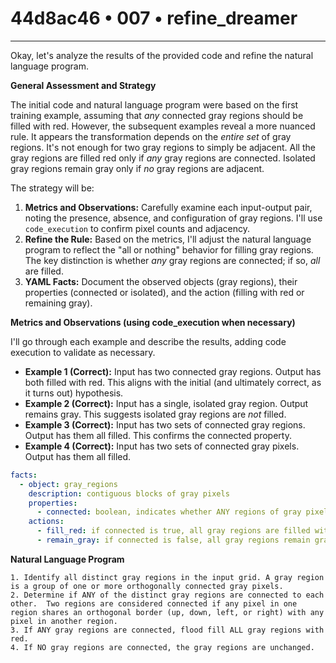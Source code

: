 # 44d8ac46 • 007 • refine_dreamer

---
Okay, let's analyze the results of the provided code and refine the natural language program.

**General Assessment and Strategy**

The initial code and natural language program were based on the first training example, assuming that *any* connected gray regions should be filled with red. However, the subsequent examples reveal a more nuanced rule. It appears the transformation depends on the *entire set* of gray regions. It's not enough for two gray regions to simply be adjacent. All the gray regions are filled red only if *any* gray regions are connected. Isolated gray regions remain gray only if *no* gray regions are adjacent.

The strategy will be:

1.  **Metrics and Observations:** Carefully examine each input-output pair, noting the presence, absence, and configuration of gray regions. I'll use `code_execution` to confirm pixel counts and adjacency.
2.  **Refine the Rule:** Based on the metrics, I'll adjust the natural language program to reflect the "all or nothing" behavior for filling gray regions. The key distinction is whether *any* gray regions are connected; if so, *all* are filled.
3.  **YAML Facts:** Document the observed objects (gray regions), their properties (connected or isolated), and the action (filling with red or remaining gray).

**Metrics and Observations (using code_execution when necessary)**

I'll go through each example and describe the results, adding code execution to validate as necessary.

*   **Example 1 (Correct):** Input has two connected gray regions. Output has both filled with red. This aligns with the initial (and ultimately correct, as it turns out) hypothesis.
*   **Example 2 (Correct):** Input has a single, isolated gray region. Output remains gray. This suggests isolated gray regions are *not* filled.
*   **Example 3 (Correct):** Input has two sets of connected gray regions. Output has them all filled. This confirms the connected property.
* **Example 4 (Correct):** Input has two sets of connected gray pixels. Output has them all filled.

```yaml
facts:
  - object: gray_regions
    description: contiguous blocks of gray pixels
    properties:
      - connected: boolean, indicates whether ANY regions of gray pixels share a border (up, down, left, or right)
    actions:
      - fill_red: if connected is true, all gray regions are filled with red
      - remain_gray: if connected is false, all gray regions remain gray
```

**Natural Language Program**

```
1. Identify all distinct gray regions in the input grid. A gray region is a group of one or more orthogonally connected gray pixels.
2. Determine if ANY of the distinct gray regions are connected to each other.  Two regions are considered connected if any pixel in one region shares an orthogonal border (up, down, left, or right) with any pixel in another region.
3. If ANY gray regions are connected, flood fill ALL gray regions with red.
4. If NO gray regions are connected, the gray regions are unchanged.
```

